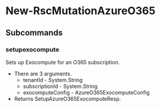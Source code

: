 # New-RscMutationAzureO365
## Subcommands
### setupexocompute
Sets up Exocompute for an O365 subscription.

- There are 3 arguments.
    - tenantId - System.String
    - subscriptionId - System.String
    - exocomputeConfig - AzureO365ExocomputeConfig
- Returns SetupAzureO365ExocomputeResp.
